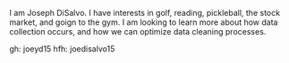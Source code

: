 I am Joseph DiSalvo. I have interests in golf, reading, pickleball, the stock market, 
and goign to the gym. I am looking to learn more about how data collection occurs, 
and how we can optimize data cleaning processes. 

gh: joeyd15 
hfh: joedisalvo15 

